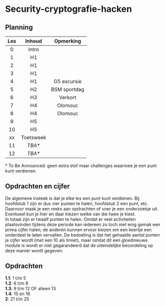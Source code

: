 # Security-cryptografie-hacken

## Planning
|Les |Inhoud |Opmerking |
|:--:|:-----:|:--------:|
|0   |Intro  |          |
|1   |H1     |          |
|2   |H1     |          |
|3   |H1     |          |
|4   |H1     |G5 excursie|
|5   |H2     |BSM sportdag|
|6   |H3     |Verkort   |
|7   |H4     |Olomouc   |
|8   |H4     |Olomouc   |
|9   |H5     |          |
|10  |H5     |          |
|xx  |Toetsweek|        |
|11  |*TBA*\*|          |
|12  |*TBA*\*|          |

\* To Be Announced: geen extra stof maar challenges waarmee je een punt kunt verdienen.

## Opdrachten en cijfer
De algemene insteek is dat je elke les een punt kunt verdienen. Bij hoofdstuk 1 zijn er dus vier punten te halen, hoofdstuk 2 een punt, etc.  
Daarvoor maak je een reeks aan opdrachten of voer je een onderzoekje uit. Eventueel kun je hier en daar kiezen welke van die twee je kiest.  
In totaal zijn er twaalf punten te halen. Omdat er veel activiteiten plaatsvinden tijdens deze periode kan iedereen zo toch met enig gemak een prima cijfer halen; de anderen kunnen ervoor kiezen om een keertje een onderdeel te laten vervallen. De bedoeling is dat het gehaalde aantal punten je cijfer wordt (met een 10 als limiet), maar omdat dit een gloednieuwe module is wordt er niet gegarandeerd dat de uiteindelijke beoordeling op deze manier wordt gegeven.

## Opdrachten
**1.1**: 1 t/m 5  
**1.2**: 6 t/m 8  
**1.3**: 9 t/m 12 OF alleen 13  
**1.4**: 15 en 16  
**2**: 21 t/m 25  
